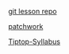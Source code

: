 [git lesson repo](https://github.com/RBKoronczi/git-lesson-repository)


[patchwork](https://github.com/RBKoronczi/patchwork)


[Tiptop-Syllabus](https://github.com/green-fox-academy/tiptop-syllabus)

